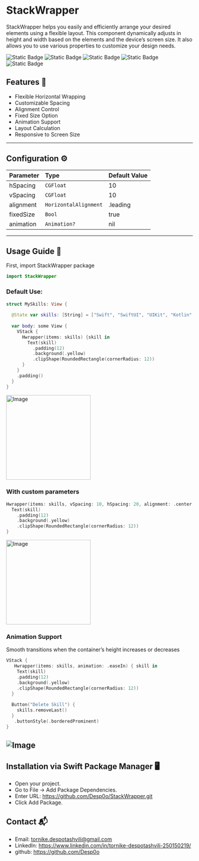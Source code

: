 # StackWrapper
StackWrapper helps you easily and efficiently arrange your desired elements using a flexible layout. This component dynamically adjusts in height and width based on the elements and the device’s screen size. It also allows you to use various properties to customize your design needs.

![Static Badge](https://img.shields.io/badge/Swit-6.0-orange) ![Static Badge](https://img.shields.io/badge/iOS-16.0%2B-white) ![Static Badge](https://img.shields.io/badge/Version%20-%201.1.0-skyblue) ![Static Badge](https://img.shields.io/badge/LICENSE-MIT-yellow) ![Static Badge](https://img.shields.io/badge/SPM-SUCCESS-green)



## Features 🚀
- Flexible Horizontal Wrapping
- Customizable Spacing
- Alignment Control
- Fixed Size Option
- Animation Support
- Layout Calculation
- Responsive to Screen Size

---------

## Configuration ⚙️
| Parameter |  Type     | Default Value                       |
| :-------- | :------- | :-------------------------------- |
| hSpacing      | `CGFloat` | 10 |
| vSpacing      | `CGFloat` | 10 |
| alignment      | `HorizontalAlignment` | .leading |
| fixedSize     | `Bool` | true |
| animation     | `Animation?` | nil |

---------

## Usage Guide 📖

First, import StackWrapper package

```swift
import StackWrapper

```
### Default Use:

```swift
struct MySkills: View {
  
  @State var skills: [String] = ["Swift", "SwiftUI", "UIKit", "Kotlin", "JavaScript", "HTML", "CSS", "React", "Node.js", "Git", "TypeScript", "MongoDB", "Express.js", "REST APIs"]
  
  var body: some View {
    VStack {
      Hwrapper(items: skills) {skill in
        Text(skill)
          .padding(12)
          .background(.yellow)
          .clipShape(RoundedRectangle(cornerRadius: 12))
      }
    }
    .padding()
  }
}
```
<img width="228" alt="Image" src="https://github.com/user-attachments/assets/61363b09-f303-44c6-9161-2d3513b35e3d" />

### With custom parameters

```swift
Hwrapper(items: skills, vSpacing: 10, hSpacing: 20, alignment: .center, fixedSize: true) { skill in
  Text(skill)
    .padding(12)
    .background(.yellow)
    .clipShape(RoundedRectangle(cornerRadius: 12))
}
```
<img width="228" alt="Image" src="https://github.com/user-attachments/assets/d695e335-bdc8-4931-ac63-8906e905e85f" />

### Animation Support
Smooth transitions when the container’s height increases or decreases

```swift
VStack {
   Hwrapper(items: skills, animation: .easeIn) { skill in
    Text(skill)
    .padding(12)
    .background(.yellow)
    .clipShape(RoundedRectangle(cornerRadius: 12))
  }
      
  Button("Delete Skill") {
    skills.removeLast()
  }
   .buttonStyle(.borderedProminent)
}
```

![Image](https://github.com/user-attachments/assets/c1a638d2-04fa-462f-8658-855f4151a7b1)
----
## Installation via Swift Package Manager 🖥️
- Open your project.
- Go to File → Add Package Dependencies.
- Enter URL: https://github.com/Desp0o/StackWrapper.git
- Click Add Package.

## Contact 📬

- Email: tornike.despotashvili@gmail.com
- LinkedIn: https://www.linkedin.com/in/tornike-despotashvili-250150219/
- github: https://github.com/Desp0o


